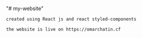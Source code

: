 "# my-website" 

    created using React js and react styled-components
    
    the website is live on https://omarchatin.cf
   

